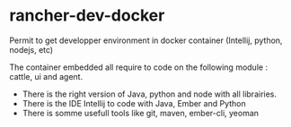 # rancher-dev-docker
Permit to get developper environment in docker container (Intellij, python, nodejs, etc)

The container embedded all require to code on the following module : cattle, ui and agent.
  * There is the right version of Java, python and node with all librairies.
  * There is the IDE Intellij to code with Java, Ember and Python
  * There is somme usefull tools like git, maven, ember-cli, yeoman
